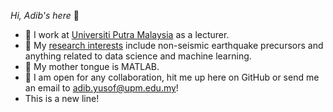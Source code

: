 _Hi, Adib's here_ 👋
- 💼 I work at [Universiti Putra Malaysia](https://upm.edu.my/) as a lecturer.
- 🔬 My [research interests](https://www.researchgate.net/profile/Khairul-Adib-Yusof) include non-seismic earthquake precursors and anything related to data science and machine learning. 
- 💬 My mother tongue is MATLAB.
- 🤝 I am open for any collaboration, hit me up here on GitHub or send me an email to [adib.yusof@upm.edu.my](mailto:adib.yusof@upm.edu.my)!
- This is a new line!
